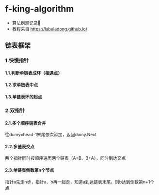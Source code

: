 # f-king-algorithm
- 算法刷题记录🫧
- 教程来自 https://labuladong.github.io/

## 链表框架
### 1.快慢指针
#### 1.1.判断单链表成环（相遇点）
#### 1.2.求单链表中点
#### 1.3.单链表环的起点
### 2.双指针
#### 2.1.多个顺序链表合并
往dumy=head-1末尾依次添加，返回dumy.Next
#### 2.2.多链表交点
两个指针同时按顺序遍历两个链表（A+B、B+A），同时到达交点
#### 2.3.单链表倒数第n个节点
指针a先走n步，指针a、b再一起走，知道a到达链表末尾，则b达到倒数第n+1个点